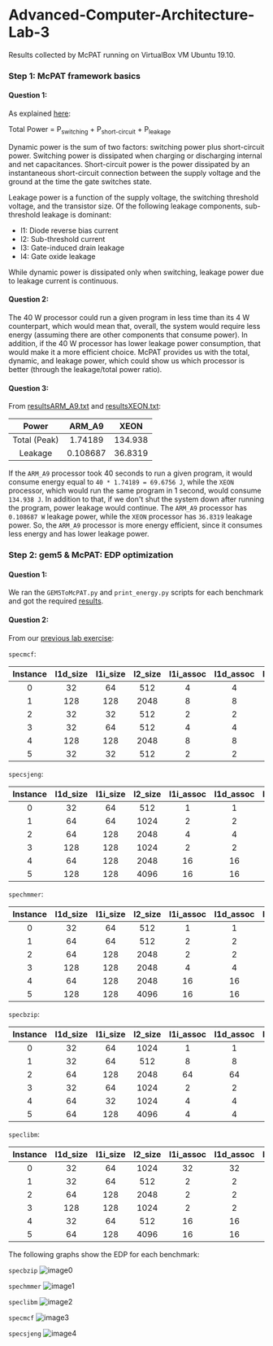 # Advanced-Computer-Architecture-Lab-3

Results collected by McPAT running on VirtualBox VM Ubuntu 19.10.
 
 
### Step 1: McPAT framework basics

#### Question 1:

As explained [here](https://semiengineering.com/knowledge_centers/low-power/low-power-design/power-consumption/):


Total Power = P<sub>switching</sub> + P<sub>short-circuit</sub> + P<sub>leakage</sub>

Dynamic power is the sum of two factors: switching power plus short-circuit power. Switching power is dissipated when charging or discharging internal and net capacitances. Short-circuit power is the power dissipated by an instantaneous short-circuit connection between the supply voltage and the ground at the time the gate switches state.

Leakage power is a function of the supply voltage, the switching threshold voltage, and the transistor size. Of the following leakage components, sub-threshold leakage is dominant:
* I1: Diode reverse bias current
* I2: Sub-threshold current
* I3: Gate-induced drain leakage
* I4: Gate oxide leakage

While dynamic power is dissipated only when switching, leakage power due to leakage current is continuous.

#### Question 2:

The 40 W processor could run a given program in less time than its 4 W counterpart, which would mean that, overall, the system would require less energy (assuming there are other components that consume power). In addition, if the 40 W processor has lower leakage power consumption, that would make it a more efficient choice. McPAT provides us with the total, dynamic, and leakage power, which could show us which processor is better (through the leakage/total power ratio).

#### Question 3:

From [resultsARM_A9.txt](https://github.com/TheSolipsist/Advanced-Computer-Architecture-Lab-3/blob/main/resultsARM_A9.txt) and [resultsXEON.txt](https://github.com/TheSolipsist/Advanced-Computer-Architecture-Lab-3/blob/main/resultsXEON.txt):

| Power        | ARM_A9  |  XEON   |
| :----------: | :-----: | :-----: |
| Total (Peak) | 1.74189 | 134.938 |
| Leakage      | 0.108687| 36.8319 |

If the ```ARM_A9``` processor took 40 seconds to run a given program, it would consume energy equal to ```40 * 1.74189 = 69.6756 J```, while the ```XEON``` processor, which would run the same program in 1 second, would consume ```134.938 J```. In addition to that, if we don't shut the system down after running the program, power leakage would continue. The ```ARM_A9``` processor has ```0.108687 W``` leakage power, while the ```XEON``` processor has ```36.8319``` leakage power. So, the ```ARM_A9``` processor is more energy efficient, since it consumes less energy and has lower leakage power.

### Step 2: gem5 & McPAT: EDP optimization

#### Question 1:

We ran the ```GEM5ToMcPAT.py``` and ```print_energy.py``` scripts for each benchmark and got the required [results](https://github.com/TheSolipsist/Advanced-Computer-Architecture-Lab-3/tree/main/print_energy_results).

#### Question 2:

From our [previous lab exercise](https://github.com/TheSolipsist/Advanced-Computer-Architecture-Lab-2):

`specmcf`:

| Instance | l1d_size | l1i_size | l2_size | l1i_assoc | l1d_assoc | l2_assoc | cacheline_size |
| :------: | :------: | :------: | :-----: | :-------: | :-------: | :------: | :------------: |
|    0     |    32    |    64    |   512   |     4     |     4     |     8    |       64       |
|    1     |    128   |    128   |   2048  |     8     |     8     |     16   |       64       |
|    2     |    32    |    32    |   512   |     2     |     2     |     4    |       64       |
|    3     |    32    |    64    |   512   |     4     |     4     |     8    |       64       |
|    4     |    128   |    128   |   2048  |     8     |     8     |     16   |       64       |
|    5     |    32    |    32    |   512   |     2     |     2     |     4    |       64       |

`specsjeng`:

| Instance | l1d_size | l1i_size | l2_size | l1i_assoc | l1d_assoc | l2_assoc | cacheline_size |
| :------: | :------: | :------: | :-----: | :-------: | :-------: | :------: | :------------: |
|  			0 		 |  			32 	 |  		64 	  |   512   |  			1 		  |  			1 		  |  			2    |  			  64	      |
|  			1 		 |  			64   |  		64 	  |   1024  |  			2 		  |  			2 		  |  			8 		 |  			  64	      |
|  			2 		 |  			64   | 			128   | 	 2048  |  			4 		  |  			4 		  |  			16   |  			  64       |
|  			3 		 |  			128  | 			128   | 	 1024 	|  			2 		  |  			2 		  |  			8 	  |  			  64	      |
|  			4 		 |  			64 	 | 			128   | 	 2048 	|  			16 		 |  			16 		 |  			32   |  			  64	      |
|  			5 		 |  			128  |  		128  	| 	 4096 	|  			16 		 |  			16 		 |  			32 	 |  			  64 	     |

`spechmmer`:

| Instance | l1d_size | l1i_size | l2_size | l1i_assoc | l1d_assoc | l2_assoc | cacheline_size |
| :------: | :------: | :------: | :-----: | :-------: | :-------: | :------: | :------------: |
|  			0 		 |  			32 		|  			64 		|   512   |  			1 		  |  			1 		  |  			2 		 |  			  64 		    |
|  			1 		 |  			64 	 |  			64 	 |  	512   |  			2 		  |  			2 		  |  			4    |  	  		64 		    |
|  			2 		 |  			64 		|  			128 	|  	2048  |  			2 		  |  			2 		  |  			8 	  |    			64 		    |
|  			3 		 |  			128 	|  			128  |  	2048  |  			4 		  |  			4 		  |  			8    |    			64 		    |
|  			4 		 |  			64 	 |  			128  |  	2048  |  			16 		 |  			16 	  |  			32   |    			64 		    |
|  			5 		 |  			128  |  			128 	|  	4096  |  			16 	  |  			16    |  			32   |    			64 	     |

`specbzip`:

| Instance | l1d_size | l1i_size | l2_size | l1i_assoc | l1d_assoc | l2_assoc | cacheline_size |
| :------: | :------: | :------: | :-----: | :-------: | :-------: | :------: | :------------: |
|  			0 		 |  			32 		|  			64 		|  	1024  |  			1 		  |  			1 		  |  			2 		 |   	 		64 		    |
|  			1 		 |  			32 		|  			64 		|  	512 		|  			8 		  |  			8 		  |  			16 	 |   	 		64 		    |
|  			2 		 |  			64 		|  			128 	|  	2048  |  			64 		 |  			64 		 |  			64   |   	 		64 		    |
|  			3 		 |  			32 		|  			64 		|  	1024	 |  			2 		  |  			2 		  |  			8    |   	 		64 		    |
|  			4 		 |  			64 		|  			32 		|  	1024 	|  			4 		  |  			4 		  |  			16   |   	 		64 		    |
|  			5 		 |  			64 		|  			128  |  	4096 	|  			4 		  |  			4 		  |  			1    |  	  		64 		    |

`speclibm`:

| Instance | l1d_size | l1i_size | l2_size | l1i_assoc | l1d_assoc | l2_assoc | cacheline_size |
| :------: | :------: | :------: | :-----: | :-------: | :-------: | :------: | :------------: |
|  			0 		 |  			32 		|  			64 		|  	1024  |  			32 		 |  			32 		 |  			64 		|  			  64 		    |
|  			1 		 |  			32 	 |  			64 	 |  	512 		|  			2 		  |  			2 		  |  			8 		 |  		  	64 		    |
|  			2 		 |  			64   |  			128  |  	2048 	|  			2 		  |  			2 		  |  			8 		 |  	  		64 		    |
|  			3 		 |  			128  |  			128  |  	1024		|  			2 		  |  			2 		  |  			8 		 |  	   	64 		    |
|  			4 		 |  			32   |  			64 	 |  	512 		|  			16 		 |  			16 		 |  			32 		|  		  	64 		    |
|  			5 		 |  			64   |  			128  |  	4096 	|  			16 		 |  			16 		 |  			32 		|  		  	64 		    |

The following graphs show the EDP for each benchmark:

```specbzip```
![image0](graphs/pngs/specbzip.png)

```spechmmer```
![image1](graphs/pngs/spechmmer.png)

```speclibm```
![image2](graphs/pngs/speclibm.png)

```specmcf```
![image3](graphs/pngs/specmcf.png)

```specsjeng```
![image4](graphs/pngs/specsjeng.png)
